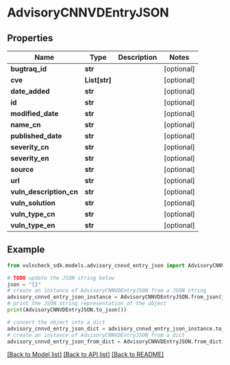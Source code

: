 # AdvisoryCNNVDEntryJSON


## Properties

Name | Type | Description | Notes
------------ | ------------- | ------------- | -------------
**bugtraq_id** | **str** |  | [optional] 
**cve** | **List[str]** |  | [optional] 
**date_added** | **str** |  | [optional] 
**id** | **str** |  | [optional] 
**modified_date** | **str** |  | [optional] 
**name_cn** | **str** |  | [optional] 
**published_date** | **str** |  | [optional] 
**severity_cn** | **str** |  | [optional] 
**severity_en** | **str** |  | [optional] 
**source** | **str** |  | [optional] 
**url** | **str** |  | [optional] 
**vuln_description_cn** | **str** |  | [optional] 
**vuln_solution** | **str** |  | [optional] 
**vuln_type_cn** | **str** |  | [optional] 
**vuln_type_en** | **str** |  | [optional] 

## Example

```python
from vulncheck_sdk.models.advisory_cnnvd_entry_json import AdvisoryCNNVDEntryJSON

# TODO update the JSON string below
json = "{}"
# create an instance of AdvisoryCNNVDEntryJSON from a JSON string
advisory_cnnvd_entry_json_instance = AdvisoryCNNVDEntryJSON.from_json(json)
# print the JSON string representation of the object
print(AdvisoryCNNVDEntryJSON.to_json())

# convert the object into a dict
advisory_cnnvd_entry_json_dict = advisory_cnnvd_entry_json_instance.to_dict()
# create an instance of AdvisoryCNNVDEntryJSON from a dict
advisory_cnnvd_entry_json_from_dict = AdvisoryCNNVDEntryJSON.from_dict(advisory_cnnvd_entry_json_dict)
```
[[Back to Model list]](../README.md#documentation-for-models) [[Back to API list]](../README.md#documentation-for-api-endpoints) [[Back to README]](../README.md)


